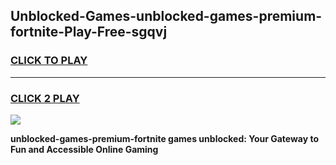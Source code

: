 
## Unblocked-Games-unblocked-games-premium-fortnite-Play-Free-sgqvj
<h3>
<a href="https://premium76.site?title=unblocked-games-premium-fortnite&ref=09A">CLICK TO PLAY</a></h3>
<hr>

<h3>
<a href="https://premium76.site?title=unblocked-games-premium-fortnite&ref=09A">CLICK 2 PLAY</a>
  
</h3>

<a href="https://premium76.site?title=unblocked-games-premium-fortnite&ref=09A"><img src="https://clearcache.store/games.png"></a>


**unblocked-games-premium-fortnite games unblocked: Your Gateway to Fun and Accessible Online Gaming**
